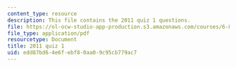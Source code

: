 ```yaml
---
content_type: resource
description: This file contains the 2011 quiz 1 questions.
file: https://ol-ocw-studio-app-production.s3.amazonaws.com/courses/6-837-computer-graphics-fall-2012/edd87bd64e6febf80aa09c95cb779ac7_MIT6_837F12_2011_qz1.pdf
file_type: application/pdf
resourcetype: Document
title: 2011 quiz 1
uid: edd87bd6-4e6f-ebf8-0aa0-9c95cb779ac7
---
```

